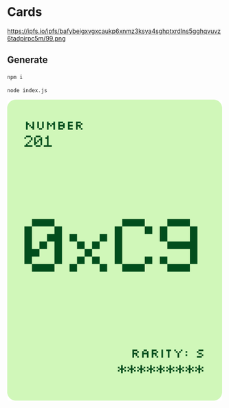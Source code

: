 # Cards

https://ipfs.io/ipfs/bafybeigxvgxcaukp6xnmz3ksya4sghptxrdlns5gghqvuvz6tadpirpc5m/99.png

## Generate

`npm i`

`node index.js`

![](cards/201.png)
